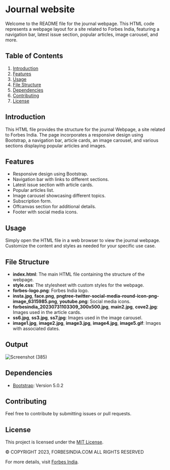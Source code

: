 # Journal website 

Welcome to the README file for the journal webpage. This HTML code represents a webpage layout for a site related to Forbes India, featuring a navigation bar, latest issue section, popular articles, image carousel, and more.

## Table of Contents

1. [Introduction](#introduction)
2. [Features](#features)
3. [Usage](#usage)
4. [File Structure](#file-structure)
5. [Dependencies](#dependencies)
6. [Contributing](#contributing)
7. [License](#license)

## Introduction

This HTML file provides the structure for the journal Webpage, a site related to Forbes India. The page incorporates a responsive design using Bootstrap, a navigation bar, article cards, an image carousel, and various sections displaying popular articles and images.

## Features

- Responsive design using Bootstrap.
- Navigation bar with links to different sections.
- Latest issue section with article cards.
- Popular articles list.
- Image carousel showcasing different topics.
- Subscription form.
- Offcanvas section for additional details.
- Footer with social media icons.

## Usage

Simply open the HTML file in a web browser to view the journal webpage. Customize the content and styles as needed for your specific use case.

## File Structure

- **index.html**: The main HTML file containing the structure of the webpage.
- **style.css**: The stylesheet with custom styles for the webpage.
- **forbes-logo.png**: Forbes India logo.
- **insta.jpg**, **face.png**, **pngtree-twitter-social-media-round-icon-png-image_6315985.png**, **youtube.png**: Social media icons.
- **forbesindia_20230731103309_300x500.jpg**, **main2.jpg**, **cove2.jpg**: Images used in the article cards.
- **ss6.jpg**, **ss3.jpg**, **ss7.jpg**: Images used in the image carousel.
- **image1.jpg**, **image2.jpg**, **image3.jpg**, **image4.jpg**, **image5.gif**: Images with associated dates.

## Output

![Screenshot (385)](https://github.com/DeepikaA2004/Journal-website/assets/110418508/8bacbdef-2b72-4c99-a0e9-d65667ce7dd4)

## Dependencies

- [Bootstrap](https://getbootstrap.com/): Version 5.0.2

## Contributing

Feel free to contribute by submitting issues or pull requests.

## License

This project is licensed under the [MIT License](LICENSE).

&copy; COPYRIGHT 2023, FORBESINDIA.COM ALL RIGHTS RESERVED

For more details, visit [Forbes India](https://www.forbesindia.com/).
